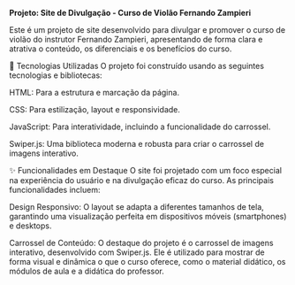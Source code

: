 **Projeto: Site de Divulgação - Curso de Violão Fernando Zampieri**

Este é um projeto de site desenvolvido para divulgar e promover o curso de violão do instrutor Fernando Zampieri, apresentando de forma clara e atrativa o conteúdo, os diferenciais e os benefícios do curso.

🚀 Tecnologias Utilizadas
O projeto foi construído usando as seguintes tecnologias e bibliotecas:

HTML: Para a estrutura e marcação da página.

CSS: Para estilização, layout e responsividade.

JavaScript: Para interatividade, incluindo a funcionalidade do carrossel.

Swiper.js: Uma biblioteca moderna e robusta para criar o carrossel de imagens interativo.

✨ Funcionalidades em Destaque
O site foi projetado com um foco especial na experiência do usuário e na divulgação eficaz do curso. As principais funcionalidades incluem:

Design Responsivo: O layout se adapta a diferentes tamanhos de tela, garantindo uma visualização perfeita em dispositivos móveis (smartphones) e desktops.

Carrossel de Conteúdo: O destaque do projeto é o carrossel de imagens interativo, desenvolvido com Swiper.js. Ele é utilizado para mostrar de forma visual e dinâmica o que o curso oferece, como o material didático, os módulos de aula e a didática do professor.
